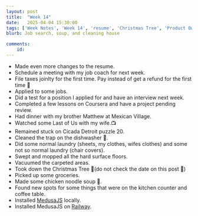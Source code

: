 ```yaml
---
layout: post
title:  "Week 14"
date:   2025-04-04 15:30:00
tags: ['Week Notes', 'Week 14', 'resume', 'Christmas Tree', 'Product Owner', 'Job Search', 'Soup', 'Cicada Detroit']
blurb: Job search, soup, and cleaning house

comments:
    id: 
---
```


<!--more-->

* Made even more changes to the resume.
* Schedule a meeting with my job coach for next week.
* File taxes joinlty for the first time. Pay instead of get a refund for the first time 🥳
* Applied to some jobs.
* Did a test for a position I applied for and have an interview next week.
* Completed a few lessons on Coursera and have a project pending review.
* Had dinner with my brother Matthew at Mexican Village.
* Watched some Last of Us with my wife.📺
* Remained stuck on Cicada Detroit puzzle 20.
* Cleaned the trap on the dishwasher 🧼.
* Did some normal laundry (sheets, my clothes, wifes clothes) and some not so normal laundry (chair covers).
* Swept and mopped all the hard surface floors.
* Vacuumed the carpeted areas.
* Took down the Christmas Tree  🎄(do not check the date on this post 📆)
* Picked up some groceries.
* Made some chicken noodle soup 🍲.
* Found new spots for some things that were on the kitchen counter and coffee table.
* Installed [MedusaJS] locally.
* Installed MedusaJS on [Railway].

[MedusaJS]: https://medusajs.com/
[Railway]: https://railway.com/